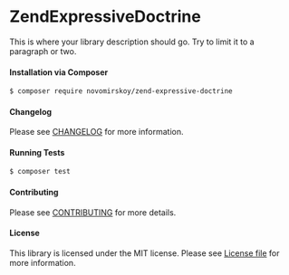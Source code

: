 ZendExpressiveDoctrine
================
This is where your library description should go. Try to limit it to a paragraph or two.

#### Installation via Composer
``` bash
$ composer require novomirskoy/zend-expressive-doctrine
```

#### Changelog
Please see [CHANGELOG](CHANGELOG.md) for more information.

#### Running Tests
``` bash
$ composer test
```

#### Contributing
Please see [CONTRIBUTING](CONTRIBUTING.md) for more details.

#### License
This library is licensed under the MIT license. Please see [License file](LICENSE.md) for more information.
